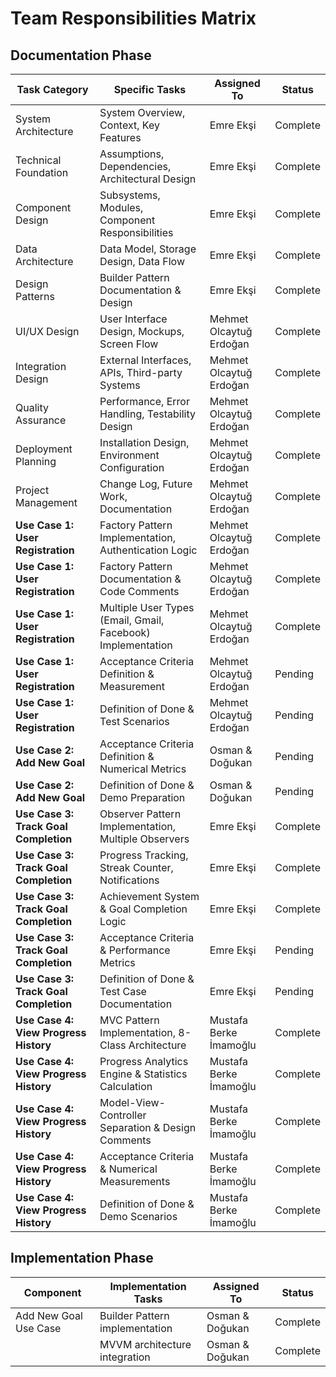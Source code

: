 # Team Responsibilities Matrix

## Documentation Phase

| Task Category | Specific Tasks | Assigned To | Status |
|---------------|---------------|-------------|---------|
| System Architecture | System Overview, Context, Key Features | Emre Ekşi | Complete |
| Technical Foundation | Assumptions, Dependencies, Architectural Design | Emre Ekşi | Complete |
| Component Design | Subsystems, Modules, Component Responsibilities | Emre Ekşi | Complete |
| Data Architecture | Data Model, Storage Design, Data Flow | Emre Ekşi | Complete |
| Design Patterns | Builder Pattern Documentation & Design | Emre Ekşi | Complete |
| UI/UX Design | User Interface Design, Mockups, Screen Flow | Mehmet Olcaytuğ Erdoğan | Complete |
| Integration Design | External Interfaces, APIs, Third-party Systems | Mehmet Olcaytuğ Erdoğan | Complete |
| Quality Assurance | Performance, Error Handling, Testability Design | Mehmet Olcaytuğ Erdoğan | Complete |
| Deployment Planning | Installation Design, Environment Configuration | Mehmet Olcaytuğ Erdoğan | Complete |
| Project Management | Change Log, Future Work, Documentation | Mehmet Olcaytuğ Erdoğan | Complete |
| **Use Case 1: User Registration** | Factory Pattern Implementation, Authentication Logic | Mehmet Olcaytuğ Erdoğan | Complete |
| **Use Case 1: User Registration** | Factory Pattern Documentation & Code Comments | Mehmet Olcaytuğ Erdoğan | Complete |
| **Use Case 1: User Registration** | Multiple User Types (Email, Gmail, Facebook) Implementation | Mehmet Olcaytuğ Erdoğan | Complete |
| **Use Case 1: User Registration** | Acceptance Criteria Definition & Measurement | Mehmet Olcaytuğ Erdoğan | Pending |
| **Use Case 1: User Registration** | Definition of Done & Test Scenarios | Mehmet Olcaytuğ Erdoğan | Pending |
| **Use Case 2: Add New Goal** | Acceptance Criteria Definition & Numerical Metrics | Osman & Doğukan | Pending |
| **Use Case 2: Add New Goal** | Definition of Done & Demo Preparation | Osman & Doğukan | Pending |
| **Use Case 3: Track Goal Completion** | Observer Pattern Implementation, Multiple Observers | Emre Ekşi | Complete |
| **Use Case 3: Track Goal Completion** | Progress Tracking, Streak Counter, Notifications | Emre Ekşi | Complete |
| **Use Case 3: Track Goal Completion** | Achievement System & Goal Completion Logic | Emre Ekşi | Complete |
| **Use Case 3: Track Goal Completion** | Acceptance Criteria & Performance Metrics | Emre Ekşi | Pending |
| **Use Case 3: Track Goal Completion** | Definition of Done & Test Case Documentation | Emre Ekşi | Pending |
| **Use Case 4: View Progress History** | MVC Pattern Implementation, 8-Class Architecture | Mustafa Berke İmamoğlu | Complete |
| **Use Case 4: View Progress History** | Progress Analytics Engine & Statistics Calculation | Mustafa Berke İmamoğlu | Complete |
| **Use Case 4: View Progress History** | Model-View-Controller Separation & Design Comments | Mustafa Berke İmamoğlu | Complete |
| **Use Case 4: View Progress History** | Acceptance Criteria & Numerical Measurements | Mustafa Berke İmamoğlu | Complete |
| **Use Case 4: View Progress History** | Definition of Done & Demo Scenarios | Mustafa Berke İmamoğlu | Complete |

## Implementation Phase

| Component | Implementation Tasks | Assigned To | Status |
|-----------|---------------------|-------------|---------|
| Add New Goal Use Case | Builder Pattern implementation | Osman & Doğukan | Complete |
| | MVVM architecture integration | Osman & Doğukan | Complete |
